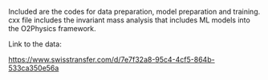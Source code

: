 Included are the codes for data preparation, model preparation and training. cxx file includes the invariant mass analysis that includes ML models into the O2Physics framework.

Link to the data:

https://www.swisstransfer.com/d/7e7f32a8-95c4-4cf5-864b-533ca350e56a


